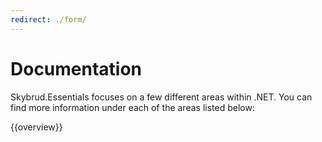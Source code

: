 ```yaml
---
redirect: ./form/
---
```


# Documentation

Skybrud.Essentials focuses on a few different areas within .NET. You can find more information under each of the areas listed below:

{{overview}}